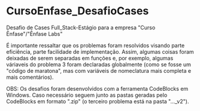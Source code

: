 # CursoEnfase_DesafioCases
Desafio de Cases Full_Stack-Estágio para a empresa "Curso Ênfase"/"Ênfase Labs"

É importante ressaltar que os problemas foram resolvidos visando parte eficiência, parte facilidade de implementação. Assim, algumas coisas foram deixadas de serem separadas em funções e, por exemplo, algumas váriaveis do problema 3 foram declaradas globalmente (como se fosse um "código de maratona", mas com variáveis de nomeclatura mais completa e mais comentários).

OBS: Os desafios foram desenvolvidos com a ferramenta CodeBlocks em Windows. Caso necessário seguem junto as pastas geradas pelo CodeBlocks em formato ".zip" (o terceiro problema está na pasta "..._v2").

